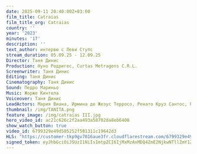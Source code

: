 ```yaml
---
date: 2025-09-11 20:40:00Z+03:00
film_title: Catraias
film_title_org: Catraias
country: ''
year: '2023'
minutes: '17'
description: ''
text_author: интервю с Леви Ступс
stream_duration: 05.09.25 - 12.09.25
Director: Таня Динис
Production: Нуно Родригес, Curtas Metragens C.R.L.
Screenwriter: Таня Динис
Editing: Таня Динис
Cinematography: Таня Динис
Sound: Педро Мариньо
Music: Жорже Кинтела
Voiceover: Таня Динис
LeadActors: Мария Виана, Ирмина де Жезус Терросо, Ренато Круз Сантос, Руте Рибейро
thumbnail: /img/TANITA.png
feature_image: /img/catraias III.jpg
hero_video_id: ac21c626c2f2aa493a58702da8eb6400
show_watch_button: true
video_id: 6799329e49d585252f581311c19642d3
HLS: "https://customer-tkp9gv7016aue3fr.cloudflarestream.com/6799329e49d585252f581311c19642d3/manifest/video.m3u8"
signed_token: eyJhbGciOiJSUzI1NiIsImtpZCI6IjMxMzAxMDQ4ZmE2NjkwNTllZmY1ZjFiNGFiNmQxOGMwIn0.eyJzdWIiOiI2Nzk5MzI5ZTQ5ZDU4NTI1MmY1ODEzMTFjMTk2NDJkMyIsImtpZCI6IjMxMzAxMDQ4ZmE2NjkwNTllZmY1ZjFiNGFiNmQxOGMwIiwiZXhwIjoiMTc1Nzc0MDIwNCIsIm5iZiI6IjE3NTc2NTAyMDcifQ.reuRNO8NuYf9JajcWeijA92-pDV44BD_7od10zi7rWp6m1nqcqFVDciXlDcCtFfHIc5qtbx-RZ9ZIjpOllXI3x7U5Ks_9xxla-uhPXBRJmoMUxj5GVZkEbG_gSC6bHp5PeCThxLVwTJsK15B2QIWDF5f_q6ElAkVq76KnO3qHxScXnqR0Q80k_5SqhADxB2_UQIu5bRW1XHlu6RwoddR3Xyj7TzZiKYiQm5wYUQJ01ApOLMADFdc4jsjdg5Dtv9tOnFsDsMZ0bW4iuojluwyDmbHiI47e6uw4QN_YpLY-2VGJQm0jSq9ZGv5keloxxtUE6tzh_46SoRL9kIvkIryzQ
---
```

